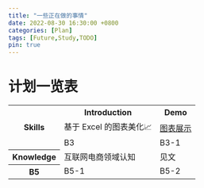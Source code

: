 ```yaml
---
title: "一些正在做的事情"
date: 2022-08-30 16:30:00 +0800
categories: [Plan]
tags: [Future,Study,TODO]
pin: true
---
```

# 计划一览表
<table>
  <tr>
    <th rowspan="3">Skills</th>
    <th>Introduction</th>
    <th colspan="2">Demo</th>  
  </tr>
  <tr>
    <td>基于 Excel 的图表美化📈</td>
    <td colspan="2"><a href="https://www.yuque.com/hongking/hy5od3/artboards/17074807">图表展示</a></td>
  </tr>
  <tr>
    <td>B3</td>
    <td colspan="2">B3-1</td>
  </tr>
  <tr>
    <th>Knowledge</th>
    <td>互联网电商领域认知</td>
    <td>见文</td>
  </tr>
  <tr>
    <th>B5</th>
    <td>B5-1</td>
    <td>B5-2</td>
  </tr>
  <!-- 添加其他数据行 -->
</table>


